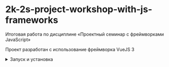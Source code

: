 # 2k-2s-project-workshop-with-js-frameworks
Итоговая работа по дисциплине «Проектный семинар с фреймворками JavaScript»

Проект разработан с использование фреймворка VueJS 3

<details><summary>Запуск и установка</summary>

Установка зависимостей
```sh
npm install
```

запуск dev сервера
```sh
npm run dev
```

сборка проекта
```sh
npm run build
```

Запуск тестов с помощью [Vitest](https://vitest.dev/)
```sh
npm run test:unit
```

запуск линтера [ESLint](https://eslint.org/)
```sh
npm run lint
```

</details>
